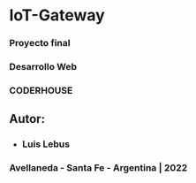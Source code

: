 # IoT-Gateway 
### Proyecto final
### Desarrollo Web
### CODERHOUSE

###
###
## Autor:
* ### Luis Lebus
###
###
### Avellaneda - Santa Fe - Argentina | 2022
